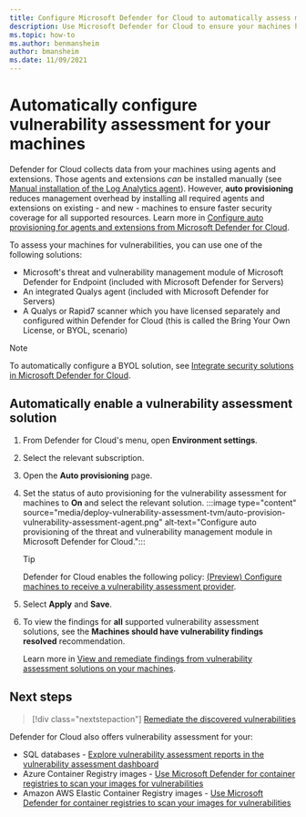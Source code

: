 ```yaml
---
title: Configure Microsoft Defender for Cloud to automatically assess machines for vulnerabilities
description: Use Microsoft Defender for Cloud to ensure your machines have a vulnerability assessment solution
ms.topic: how-to
ms.author: benmansheim
author: bmansheim
ms.date: 11/09/2021
---
```


# Automatically configure vulnerability assessment for your machines

Defender for Cloud collects data from your machines using agents and extensions. Those agents and extensions *can* be installed manually (see [Manual installation of the Log Analytics agent](enable-data-collection.md#manual-agent)). However, **auto provisioning** reduces management overhead by installing all required agents and extensions on existing - and new - machines to ensure faster security coverage for all supported resources. Learn more in [Configure auto provisioning for agents and extensions from Microsoft Defender for Cloud](enable-data-collection.md).

To assess your machines for vulnerabilities, you can use one of the following solutions:

- Microsoft's threat and vulnerability management module of Microsoft Defender for Endpoint (included with Microsoft Defender for Servers)
- An integrated Qualys agent (included with Microsoft Defender for Servers)
- A Qualys or Rapid7 scanner which you have licensed separately and configured within Defender for Cloud (this is called the Bring Your Own License, or BYOL, scenario)

> [!NOTE]
> To automatically configure a BYOL solution, see [Integrate security solutions in Microsoft Defender for Cloud](partner-integration.md).

## Automatically enable a vulnerability assessment solution

1. From Defender for Cloud's menu, open **Environment settings**.
1. Select the relevant subscription.
1. Open the **Auto provisioning** page.
1. Set the status of auto provisioning for the vulnerability assessment for machines to **On** and select the relevant solution.
    :::image type="content" source="media/deploy-vulnerability-assessment-tvm/auto-provision-vulnerability-assessment-agent.png" alt-text="Configure auto provisioning of the threat and vulnerability management module in Microsoft Defender for Cloud.":::

    > [!TIP]
    > Defender for Cloud enables the following policy: [(Preview) Configure machines to receive a vulnerability assessment provider](https://portal.azure.com/#blade/Microsoft_Azure_Policy/PolicyDetailBlade/definitionId/%2fproviders%2fMicrosoft.Authorization%2fpolicyDefinitions%2f13ce0167-8ca6-4048-8e6b-f996402e3c1b).

1. Select **Apply** and **Save**.

1. To view the findings for **all** supported vulnerability assessment solutions, see the **Machines should have vulnerability findings resolved** recommendation.

    Learn more in [View and remediate findings from vulnerability assessment solutions on your machines](remediate-vulnerability-findings-vm.md).


## Next steps
> [!div class="nextstepaction"]
> [Remediate the discovered vulnerabilities](remediate-vulnerability-findings-vm.md)

Defender for Cloud also offers vulnerability assessment for your:

- SQL databases - [Explore vulnerability assessment reports in the vulnerability assessment dashboard](defender-for-sql-on-machines-vulnerability-assessment.md#explore-vulnerability-assessment-reports)
- Azure Container Registry images - [Use Microsoft Defender for container registries to scan your images for vulnerabilities](defender-for-containers-va-acr.md)
- Amazon AWS Elastic Container Registry images - [Use Microsoft Defender for container registries to scan your images for vulnerabilities](defender-for-containers-va-ecr.md)
